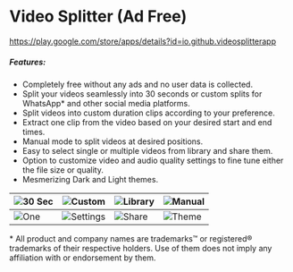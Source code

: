 # Video Splitter (Ad Free)

https://play.google.com/store/apps/details?id=io.github.videosplitterapp

##### Features:

- Completely free without any ads and no user data is collected.
- Split your videos seamlessly into 30 seconds or custom splits for WhatsApp* and other social media platforms.
- Split videos into custom duration clips according to your preference.
- Extract one clip from the video based on your desired start and end times.
- Manual mode to split videos at desired positions.
- Easy to select single or multiple videos from library and share them.
- Option to customize video and audio quality settings to fine tune either the file size or quality.
- Mesmerizing Dark and Light themes.

| ![30 Sec](https://user-images.githubusercontent.com/13308678/111888776-d36d6f00-899c-11eb-8965-bd21b73e8bce.png) | ![Custom](https://user-images.githubusercontent.com/13308678/111888777-d5373280-899c-11eb-92ee-9c2c363f5276.png) | ![Library](https://user-images.githubusercontent.com/13308678/111888778-d700f600-899c-11eb-9de7-8ee1b19eeb16.png) | ![Manual](https://user-images.githubusercontent.com/13308678/111888779-d7998c80-899c-11eb-8588-49fdc07fab00.png) |
| ------------------------------------------------------------ | ------------------------------------------------------------ | ------------------------------------------------------------ | ------------------------------------------------------------ |
| ![One](https://user-images.githubusercontent.com/13308678/111888782-d8cab980-899c-11eb-9ff3-6dbc140a9a5d.png) | ![Settings](https://user-images.githubusercontent.com/13308678/111888783-da947d00-899c-11eb-974f-7c39b05567fc.png) | ![Share](https://user-images.githubusercontent.com/13308678/111888784-db2d1380-899c-11eb-8871-86d4866e5358.png) | ![Theme](https://user-images.githubusercontent.com/13308678/111888786-dc5e4080-899c-11eb-8604-be76705b1b90.png) |

\* All product and company names are trademarks™ or registered® trademarks of their respective holders. Use of them does not imply any affiliation with or endorsement by them.
